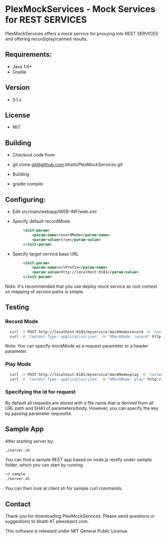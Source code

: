 # PlexMockServices - Mock Services for REST SERVICES 

PlexMockServices offers a mock service for proxying into REST SERVICES and offering record/play/canned results.

## Requirements:
- Java 1.6+
- Gradle

## Version
- 0.1.x

## License
- MIT

## Building
- Checkout code from 
* git clone git@github.com:bhatti/PlexMockServices.git
- Building
* gradle compile

## Configuring:
- Edit src/main/webapp/WEB-INF/web.xml 
* Specify default recordMode
```xml
        <init-param>
            <param-name>recordMode</param-name> 
            <param-value>true</param-value> 
        </init-param>
```

- Specify target service base URL
```xml
        <init-param>
            <param-name>urlPrefix</param-name> 
            <param-value>http://localhost:8181</param-value> 
        </init-param>
```
Note: It's recommended that you use deploy mock service as root context so mapping of service paths is simple.

## Testing
### Record Mode
```bash
  curl -X POST http://localhost:8181/myservice?mockMode=record -H 'Content-Type: application/json' -d {'json':true}
  curl -H 'Content-Type: application/json' -H "XMockMode: record" http://localhost:8181/myservice
```
Note: You can specify mockMode as a request parameter or a header parameter.

### Play Mode
```bash
  curl -X POST http://localhost:8181/myservice?mockMode=play -H 'Content-Type: application/json' -d {'json':true}
  curl -H 'Content-Type: application/json' -H "XMockMode: play" http://localhost:8181/myservice
```

### Specifying the id for request
   By default all requests are stored with a file name that is derived from all URL path and SHA1 of parameters/body. However, you can specify the key by passing parameter requestId.

## Sample App
After starting server by:
```bash 
./server.sh
```

You can find a sample REST app based on node.js restify under sample folder, which you can start by running 
```bash 
cd sample
./server.sh
```
You can then look at client.sh for sample curl commands.


## Contact
Thank you for downloading PlexMockServices. Please send questions or suggestions to bhatti AT plexobject.com.

This software is released under MIT General Public License. 

